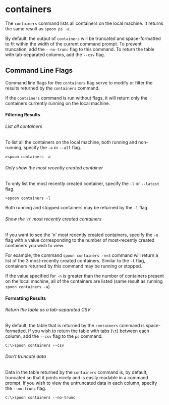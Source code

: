 # containers

The `containers` command lists all containers on the local machine. It returns the same result as `spoon ps -a`. 

By default, the output of `containers` will be truncated and space-formatted to fit within the width of the current command prompt. To prevent truncation, add the `--no-trunc` flag to this command. To return the table with tab-separated columns, add the `--csv` flag. 

## Command Line Flags

Command line flags for the `containers` flag serve to modify or filter the results returned by the `containers` command. 

If the `containers` command is run without flags, it will return only the containers currently running on the local machine. 

#### Filtering Results

###### List all containers

To list all the containers on the local machine, both running and non-running, specify the `-a` or `--all` flag. 

	>spoon containers -a

###### Only show the most recently created container

To only list the most recently created container, specify the `-l` or `--latest` flag. 

	>spoon containers -l

Both running and stopped containers may be returned by the `-l` flag. 

###### Show the 'n' most recently created containers

If you want to see the 'n' most recently created containers, specify the `-n` flag with a value corresponding to the number of most-recently created containers you wish to view. 

For example, the command `spoon containers -n=3` command will return a list of the 3 most-recently created containers. Similar to the `-l` flag, containers returned by this command may be running or stopped. 

If the value specified for `-n` is greater than the number of containers present on the local machine, all of the containers are listed (same result as running `spoon containers -a`). 

#### Formatting Results

###### Return the table as a tab-separated CSV

By default, the table that is returned by the `containers` command is space-formatted. If you wish to return the table with tabs (`\t`) between each column, add the `--csv` flag to the `ps` command. 

	C:\>spoon containers --csv

###### Don't truncate data

Data in the table returned by the `containers` command is, by default, truncated so that it prints nicely and is easily readable in a command prompt. If you wish to view the untruncated data in each column, specify the `--no-trunc` flag. 

	C:\>spoon containers --no-trunc